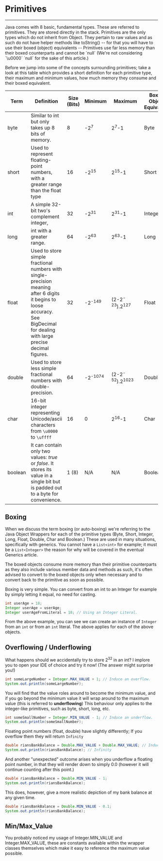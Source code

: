 # Primitives

<hr>
Java comes with 8 basic, fundamental types. 
These are referred to primitives. They are stored directly in the stack. Primitives are the only types which do not inherit from Object. They pertain to raw values and as such do not have helper methods like toString() -- for that you will have to use their boxed (object) equivalents -- Primitives use far less memory than their boxed counterparts and cannot be `null` (We're not considering `\u0000` `null` for the sake of this article.) 

Before we jump into some of the concepts surrounding primitives; take a look at this table which provides a short definition for each primitive type, their maximum and minimum values, how much memory they consume and their boxed equivalent. 

| Term    | Definition                                                   | Size (Bits) | Minimum            | Maximum                              | Boxed Object Equivalent |
| ------- | ------------------------------------------------------------ | ----------- | ------------------ | ------------------------------------ | ----------------------- |
| byte    | Similar to int but only takes up 8 bits of memory.           | 8           | -2<sup>7</sup>     | 2<sup>7</sup>-1                      | Byte                    |
| short   | Used to represent floating-point numbers, with a greater range than the float type | 16          | -2<sup>15</sup>    | 2<sup>15</sup>-1                     | Short                   |
| int     | A simple 32-bit two's complement integer,                    | 32          | -2<sup>31</sup>    | 2<sup>31</sup>-1                     | Integer                 |
| long    | int with a greater range.                                    | 64          | -2<sup>63</sup>    | 2<sup>63</sup>-1                     | Long                    |
| float   | Used to store simple fractional numbers with single-precision meaning after 6 digits it begins to loose accuracy. See BigDecimal for dealing with large precise decimal figures. | 32          | -2<sup>-149</sup>  | (2-2<sup>-23</sup>).2<sup>127        | Float                   |
| double  | Used to store less simple fractional numbers with double-precision. | 64          | -2<sup>-1074</sup> | (2-2<sup>-52</sup>).2<sup>1023</sup> | Double                  |
| char    | 16-bit integer representing Unicode/ascii characters from `\u0000` to `\uffff` | 16          | 0                  | 2<sup>16</sup>-1                     | Char                    |
| boolean | It can contain only two values: *true* or *false*. It stores its value in a single bit but is padded out to a byte for convenience. | 1 (8)       | N/A                | N/A                                  | Boolean                 |

## Boxing

When we discuss the term boxing (or auto-boxing) we're referring to the Java Object Wrappers for each of the primitive types (Byte, Short, Integer, Long, Float, Double, Char and Boolean.) These are used in many situations, specifically with generics. You cannot have a `List<int>` for example; it must be a `List<Integer>` the reason for why will be covered in the eventual Generics article. 

The boxed objects consume more memory than their primitive counterparts as they also include various member data and methods as such, it's often advised to convert to the boxed objects only when necessary and to convert back to the primitive as soon as possible. 

Boxing is very simple. You can convert from an int to an Integer for example by simply letting it equal, no need for casting.

```java
int userAge = 18;
Integer userAge = userAge;
Integer userAgeFromLiteral = 18; // Using an Integer Literal.
```

From the above example, you can see we can create an instance of `Integer` from an `int` or from an `int` literal. The above applies for each of the above objects. 

## Overflowing / Underflowing

What happens should we accidentally try to store 2<sup>32</sup> in an int? I implore you to open your IDE of choice and try it now! (The answer might surprise you!)

```java
int someLargeNumber = Integer.MAX_VALUE + 1; // Induce an overflow.
System.out.println(someLargeNumber);
```

You will find that the value roles around to become the minimum value, and if you go beyond the minimum value it will wrap around to the maximum value (this is referred to **underflowing**) This behaviour only applies to the integer-like primitives, such as byte, short, long, etc.

```java
int someSmallNumber = Integer.MIN_VALUE - 1; // Induce an underflow.
System.out.println(someSmallNumber);
```

Floating point numbers (float, double) have slightly differently; If you overflow them they will return `Infinity`

```java
double riansBankBalance = Double.MAX_VALUE + Double.MAX_VALUE; // Induce an overflow.
System.out.println(riansBankBalance); // Infinity
```

And another "unexpected" outcome arises when you underflow a floating point number, in that they will render down to simply 0.0 (however it will continue counting after this point.)

```java
double riansBankBalance = Double.MIN_VALUE - 1;
System.out.println(riansBankBalance);
```

This does, however, give a more realistic depiction of my bank balance at any given time.

```java
double riansBankBalance = Double.MIN_VALUE - 0.1;
System.out.println(riansBankBalance);
```

## Min/Max_Value

You probably noticed my usage of Integer.MIN_VALUE and Integer.MAX_VALUE, these are constants available within the wrapper classes themselves which make it easy to reference the maximum value possible. 

